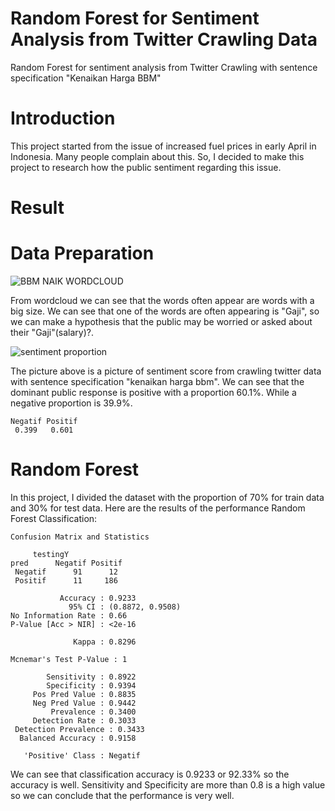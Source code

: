 # Random Forest for Sentiment Analysis from Twitter Crawling Data
Random Forest for sentiment analysis from Twitter Crawling with sentence specification "Kenaikan Harga BBM"

# Introduction
This project started from the issue of increased fuel prices in early April in Indonesia. Many people complain about this. So, I decided to make this project to research how the public sentiment regarding this issue.

# Result 
# Data Preparation
![BBM NAIK WORDCLOUD](https://user-images.githubusercontent.com/102334577/161466576-2f1c6a62-e505-43d8-8165-7d2993c30061.png)

From wordcloud we can see that the words often appear are words with a big size. We can see that one of the words are often appearing is "Gaji", so we can make a hypothesis that the public may be worried or asked about their "Gaji"(salary)?.

![sentiment proportion](https://user-images.githubusercontent.com/102334577/161467256-406ce677-5349-48c9-bc80-6fe640c2995b.png)

The picture above is a picture of sentiment score from crawling twitter data with sentence specification "kenaikan harga bbm". We can see that the dominant public response is positive with a proportion 60.1%. While a negative proportion is 39.9%.

    Negatif Positif 
     0.399   0.601

# Random Forest 
In this project, I divided the dataset with the proportion of 70% for train data and 30% for test data. Here are the results of the performance Random Forest Classification:

    Confusion Matrix and Statistics

         testingY
    pred      Negatif Positif
     Negatif      91      12
     Positif      11     186
                                          
               Accuracy : 0.9233          
                 95% CI : (0.8872, 0.9508)
    No Information Rate : 0.66            
    P-Value [Acc > NIR] : <2e-16          
                                          
                  Kappa : 0.8296          
                                          
    Mcnemar's Test P-Value : 1               
                                          
            Sensitivity : 0.8922          
            Specificity : 0.9394          
         Pos Pred Value : 0.8835          
         Neg Pred Value : 0.9442          
             Prevalence : 0.3400          
         Detection Rate : 0.3033          
     Detection Prevalence : 0.3433          
      Balanced Accuracy : 0.9158          
                                          
       'Positive' Class : Negatif         
   
 We can see that classification accuracy is 0.9233 or 92.33% so the accuracy is well. Sensitivity and Specificity are more than 0.8 is a high value so we can conclude that the performance is very well.
   
